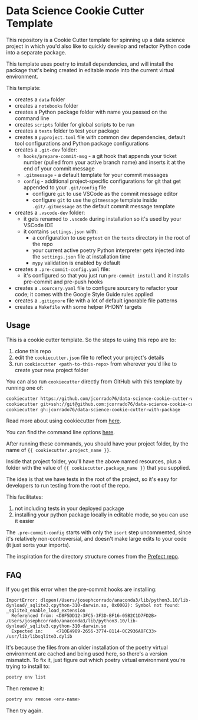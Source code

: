 # Data Science Cookie Cutter Template

This repository is a Cookie Cutter template for spinning up a data science project in which you'd also like to quickly develop and refactor Python code into a separate package. 

This template uses poetry to install dependencies, and will install the package that's being created in editable mode into the current virtual environment.

This template:

* creates a `data` folder
* creates a `notebooks` folder
* creates a Python package folder with name you passed on the command line
* creates `scripts` folder for global scripts to be run
* creates a `tests` folder to test your package
* creates a `pyproject.toml` file with common dev dependencies, default tool configurations and Python package configurations
* creates a `.git-dev` folder:
  * `hooks/prepare-commit-msg` - a git hook that appends your ticket number (pulled from your active branch name) and inserts it at the end of your commit message
  * `.gitmessage` - a default template for your commit messages
  * `config` - additional project-specific configurations for git that get appended to your `.git/config` file
    * configure `git` to use VSCode as the commit message editor
    * configure `git` to use the `gitmessage` template inside `.git/.gitmessage` as the default commit message template
* creates a `.vscode-dev` folder:
  * it gets renamed to `.vscode` during installation so it's used by your VSCode IDE
  * it contains `settings.json` with:
    * a configuration to use `pytest` on the `tests` directory in the root of the repo
    * your current active poetry Python interpreter gets injected into the `settings.json` file at installation time
    * `mypy` validation is enabled by default
* creates a `.pre-commit-config.yaml` file:
  * it's configured so that you just run `pre-commit install` and it installs pre-commit and pre-push hooks
* creates a `.sourcery.yaml` file to configure sourcery to refactor your code; it comes with the Google Style Guide rules applied
* creates a `.gitignore` file with a lot of default ignorable file patterns
* creates a `Makefile` with some helper PHONY targets

## Usage
This is a cookie cutter template. So the steps to using this repo are to:

1. clone this repo
2. edit the `cookiecutter.json` file to reflect your project's details
3. run `cookiecutter <path-to-this-repo>` from wherever you'd like to create your new project folder

You can also run `cookiecutter` directly from GitHub with this template by running one of:

```bash
cookiecutter https://github.com/jcorrado76/data-science-cookie-cutter-with-package.git
cookiecutter git+ssh://git@github.com:jcorrado76/data-science-cookie-cutter-with-package.git
cookiecutter gh:jcorrado76/data-science-cookie-cutter-with-package
```

Read more about using cookiecutter from [here](https://cookiecutter.readthedocs.io/en/2.0.2/usage.html#works-directly-with-git-and-hg-mercurial-repos-too).

You can find the command line options [here](https://cookiecutter.readthedocs.io/en/2.0.2/advanced/cli_options.html).

After running these commands, you should have your project folder, by the name of `{{ cookiecutter.project_name }}`.

Inside that project folder, you'll have the above named resources, plus a folder with the value of `{{ cookiecutter.package_name }}` that you supplied.

The idea is that we have tests in the root of the project, so it's easy for developers to run testing from the root of the repo.

This facilitates:

1. not including tests in your deployed package
2. installing your python package locally in editable mode, so you can use it easier

The `.pre-commit-config` starts with only the `isort` step uncommented, since it's relatively non-controversial, and doesn't make large edits to your code (it just sorts your imports).

The inspiration for the directory structure comes from the [Prefect repo](https://github.com/PrefectHQ/prefect).

## FAQ

If you get this error when the pre-commit hooks are installing:

```
ImportError: dlopen(/Users/josephcorrado/anaconda3/lib/python3.10/lib-dynload/_sqlite3.cpython-310-darwin.so, 0x0002): Symbol not found: _sqlite3_enable_load_extension
  Referenced from: <D8F5DD12-3FC5-3F3D-BF16-05B2C1D7FD2B> /Users/josephcorrado/anaconda3/lib/python3.10/lib-dynload/_sqlite3.cpython-310-darwin.so
  Expected in:     <710E4989-2656-3774-8114-0C2936A8FC33> /usr/lib/libsqlite3.dylib
```

It's because the files from an older installation of the poetry virtual environment are cached and being used here, so there's a version mismatch. 
To fix it, just figure out which poetry virtual environment you're trying to install to:

```bash
poetry env list
```

Then remove it:

```bash
poetry env remove <env-name>
```

Then try again.
